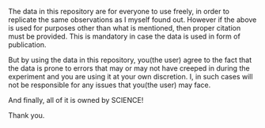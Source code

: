 The data in this repository are for everyone to use freely, in order to replicate the same observations as I myself found out.
However if the above is used for purposes other than what is mentioned, then proper citation must be provided.
This is mandatory in case the data is used in form of publication.

But by using the data in this repository, you(the user) agree to the fact that the data is prone to errors that may or may not have creeped in during the experiment
and you are using it at your own discretion. I, in such cases will not be responsible for any issues that you(the user) may face.

And finally, all of it is owned by SCIENCE!

Thank you.
